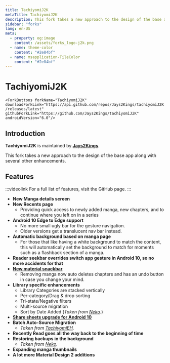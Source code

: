 ```yaml
---
title: TachiyomiJ2K
metaTitle: TachiyomiJ2K
description: This fork takes a new approach to the design of the base app along with several other enhancements.
sidebar: "forks"
lang: en-US
meta:
  - property: og:image
    content: /assets/forks_logo-j2k.png
  - name: theme-color
    content: "#2e84bf"
  - name: msapplication-TileColor
    content: "#2e84bf"
---
```


# <g-image class="headerLogo" src="~/images/forks_logo-j2k.png" width="64" height="64" fit="contain"/> TachiyomiJ2K

`<ForkButtons forkName="TachiyomiJ2K" downloadForkLink="https://api.github.com/repos/Jays2Kings/tachiyomiJ2K/releases/latest" githubForkLink="https://github.com/Jays2Kings/tachiyomiJ2K" androidVersion="6.0"/>`

## Introduction
**TachiyomiJ2K** is maintained by **[Jays2Kings](https://github.com/Jays2Kings)**.

This fork takes a new approach to the design of the base app along with several other enhancements.

<g-image class="zoomable" src="~/images/forks_banner-j2k.png" />

## Features
:::videolink
For a full list of features, visit the GitHub page.
:::

- **New Manga details screen**
- **New Recents page**
  - Providing quick access to newly added manga, new chapters, and to continue where you left on in a series
- **Android 10 Edge to Edge support**
  - No more small ugly bar for the gesture navigation.
  - Older versions get a translucent nav bar instead.
- **Automatic background based on manga page**
  - For those that like having a white background to match the content, this will automatically set the background to match for moments such as a flashback section of a manga.
- **Reader seekbar overrides switch app gesture in Android 10, so no more accidents for that**
- **[New material snackbar](https://raw.githubusercontent.com/Jays2Kings/tachiyomi/master/.github/readme-images/material%20snackbar.png)**
  - Removing manga now auto deletes chapters and has an undo button in case you change your mind.
- **Library specific enhancements**
  - Library Categories are stacked vertically
  - Per-category/Drag & drop sorting
  - Tri-state/Negative filters
  - Multi-source migration
  - Sort by Date Added (*Taken from [Neko](/forks/Neko).*)
- **[Share sheets upgrade for Android 10](https://raw.githubusercontent.com/Jays2Kings/tachiyomi/master/.github/readme-images/share%20menu.png)**
- **Batch Auto-Source Migration**
  - *Taken from [TachiyomiEH](/forks/TachiyomiEH).*
- **Recently Read goes all the way back to the beginning of time**
- **Restoring backups in the background**
  - *Taken from [Neko](/forks/Neko).*
- **Expanding manga thumbnails**
- **A lot more Material Design 2 additions**